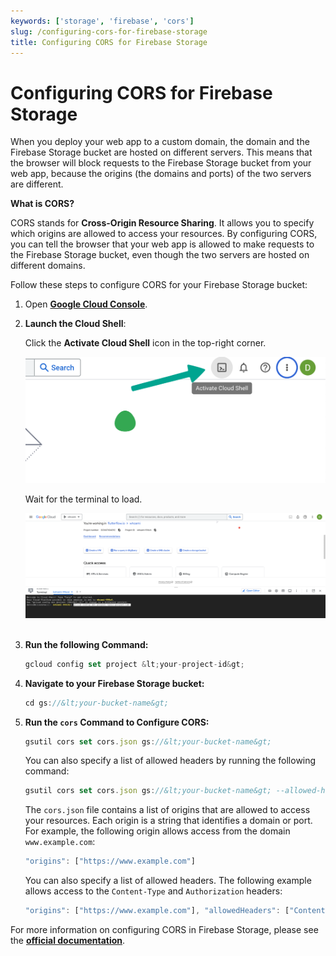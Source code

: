 ```yaml
---
keywords: ['storage', 'firebase', 'cors']
slug: /configuring-cors-for-firebase-storage
title: Configuring CORS for Firebase Storage
---
```

# Configuring CORS for Firebase Storage

When you deploy your web app to a custom domain, the domain and the Firebase Storage bucket are hosted on different servers. This means that the browser will block requests to the Firebase Storage bucket from your web app, because the origins (the domains and ports) of the two servers are different.

**What is CORS?**

CORS stands for **Cross-Origin Resource Sharing**. It allows you to specify which origins are allowed to access your resources. By configuring CORS, you can tell the browser that your web app is allowed to make requests to the Firebase Storage bucket, even though the two servers are hosted on different domains.

Follow these steps to configure CORS for your Firebase Storage bucket:

1. Open **[Google Cloud Console](https://console.cloud.google.com)**.

2. **Launch the Cloud Shell**:

    Click the **Activate Cloud Shell** icon in the top-right corner.

    ![](../assets/20250430121203371000.png)

    Wait for the terminal to load.

    ![](../assets/20250430121203911156.png)
​

3. **Run the following Command:**

    ```js
    gcloud config set project &lt;your-project-id&gt;
    ```

4. **Navigate to your Firebase Storage bucket:**

    ```js
    cd gs://&lt;your-bucket-name&gt;
    ```

5. **Run the `cors` Command to Configure CORS:**

    ```js
    gsutil cors set cors.json gs://&lt;your-bucket-name&gt;
    ```

    You can also specify a list of allowed headers by running the following command:

    ```js
    gsutil cors set cors.json gs://&lt;your-bucket-name&gt; --allowed-headers="Content-Type, Authorization"
    ```

    The `cors.json` file contains a list of origins that are allowed to access your resources. Each origin is a string that identifies a domain or port. For example, the following origin allows access from the domain `www.example.com`:

    ```js
    "origins": ["https://www.example.com"]
    ```

    You can also specify a list of allowed headers. The following example allows access to the `Content-Type` and `Authorization` headers:

    ```js
    "origins": ["https://www.example.com"], "allowedHeaders": ["Content-Type", "Authorization"]
    ```

For more information on configuring CORS in Firebase Storage, please see the **[official documentation](https://firebase.google.com/docs/storage/web/download-files#cors_configuration)**.


